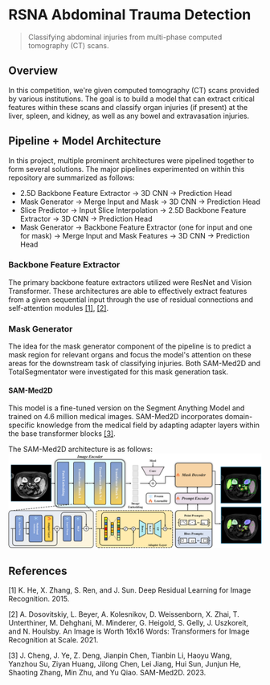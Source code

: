 # RSNA Abdominal Trauma Detection
> Classifying abdominal injuries from multi-phase computed tomography (CT) scans.

## Overview
In this competition, we're given computed tomography (CT) scans provided by various institutions. The goal is to build a model that can extract critical features within these scans and classify organ injuries (if present) at the liver, spleen, and kidney, as well as any bowel and extravasation injuries.

## Pipeline + Model Architecture
In this project, multiple prominent architectures were pipelined together to form several solutions. The major pipelines experimented on within this repository are summarized as follows:
- 2.5D Backbone Feature Extractor &rarr; 3D CNN &rarr; Prediction Head
- Mask Generator &rarr; Merge Input and Mask &rarr; 3D CNN &rarr; Prediction Head
- Slice Predictor &rarr; Input Slice Interpolation &rarr; 2.5D Backbone Feature Extractor &rarr; 3D CNN &rarr; Prediction Head
- Mask Generator &rarr; Backbone Feature Extractor (one for input and one for mask) &rarr; Merge Input and Mask Features &rarr; 3D CNN &rarr; Prediction Head

### Backbone Feature Extractor
The primary backbone feature extractors utilized were ResNet and Vision Transformer. These architectures are able to effectively extract features from a given sequential input through the use of residual connections and self-attention modules [[1]](#1), [[2]](#2).

### Mask Generator
The idea for the mask generator component of the pipeline is to predict a mask region for relevant organs and focus the model's attention on these areas for the downstream task of classifying injuries. Both SAM-Med2D and TotalSegmentator were investigated for this mask generation task.

#### SAM-Med2D
This model is a fine-tuned version on the Segment Anything Model and trained on 4.6 million medical images. SAM-Med2D incorporates domain-specific knowledge from the medical field by adapting adapter layers within the base transformer blocks [[3]](#3).

The SAM-Med2D architecture is as follows:
![sam-med2d model](references/sam-med2d.png)

## References
<a id="1">[1]</a> 
K. He, X. Zhang, S. Ren, and J. Sun. Deep Residual Learning for Image Recognition. 2015.

<a id="2">[2]</a> 
A. Dosovitskiy, L. Beyer, A. Kolesnikov, D. Weissenborn, X. Zhai, T. Unterthiner, M. Dehghani, M. Minderer, G. Heigold, S. Gelly, J. Uszkoreit, and N. Houlsby. An Image is Worth 16x16 Words: Transformers for Image Recognition at Scale. 2021.

<a id="3">[3]</a>
J. Cheng, J. Ye, Z. Deng, Jianpin Chen, Tianbin Li, Haoyu Wang, Yanzhou Su, Ziyan Huang, Jilong Chen, Lei Jiang, Hui Sun, Junjun He, Shaoting Zhang, Min Zhu, and Yu Qiao. SAM-Med2D. 2023.